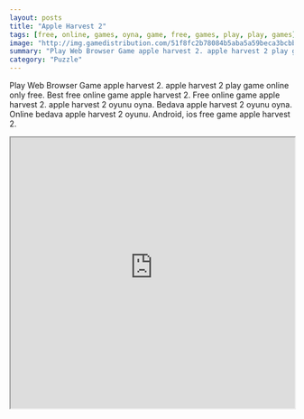 ```yaml
---
layout: posts
title: "Apple Harvest 2"
tags: [free, online, games, oyna, game, free, games, play, play, games]
image: "http://img.gamedistribution.com/51f8fc2b78084b5aba5a59beca3bcbb4.jpg"
summary: "Play Web Browser Game apple harvest 2. apple harvest 2 play game online only free. Best free online game apple harvest 2. Free online game apple harvest 2. apple harvest 2 oyunu oyna. Bedava apple harvest 2 oyunu oyna. Online bedava apple harvest 2 oyunu. Android, ios free game apple harvest 2."
category: "Puzzle"
---
```


Play Web Browser Game apple harvest 2. apple harvest 2 play game online only free. Best free online game apple harvest 2. Free online game apple harvest 2. apple harvest 2 oyunu oyna. Bedava apple harvest 2 oyunu oyna. Online bedava apple harvest 2 oyunu. Android, ios free game apple harvest 2.

<iframe width="100%" height="480px;" src="http://flash.gamedistribution.com?game=51f8fc2b78084b5aba5a59beca3bcbb4"></iframe>